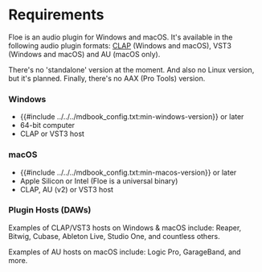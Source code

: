 <!--
SPDX-FileCopyrightText: 2024 Sam Windell
SPDX-License-Identifier: GPL-3.0-or-later
-->

# Requirements

Floe is an audio plugin for Windows and macOS. It's available in the following audio plugin formats: [CLAP](https://cleveraudio.org/1-feature-overview/) (Windows and macOS), VST3 (Windows and macOS) and AU (macOS only). 

There's no 'standalone' version at the moment. And also no Linux version, but it's planned. Finally, there's no AAX (Pro Tools) version.

### Windows
- {{#include ../../../mdbook_config.txt:min-windows-version}} or later
- 64-bit computer
- CLAP or VST3 host

### macOS
- {{#include ../../../mdbook_config.txt:min-macos-version}} or later
- Apple Silicon or Intel (Floe is a universal binary)
- CLAP, AU (v2) or VST3 host

### Plugin Hosts (DAWs)
Examples of CLAP/VST3 hosts on Windows & macOS include: Reaper, Bitwig, Cubase, Ableton Live, Studio One, and countless others.

Examples of AU hosts on macOS include: Logic Pro, GarageBand, and more.
